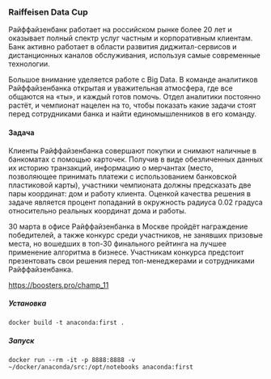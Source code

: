### Raiffeisen Data Cup
Райффайзенбанк работает на российском рынке более 20 лет и оказывает полный спектр услуг частным и корпоративным клиентам. Банк активно работает в области развития диджитал-сервисов и дистанционных каналов обслуживания, используя самые современные технологии.

Большое внимание уделяется работе с Big Data. В команде аналитиков Райффайзенбанка открытая и уважительная атмосфера, где все общаются на «ты», и каждый готов помочь. Отдел аналитики постоянно растёт, и чемпионат нацелен на то, чтобы показать какие задачи стоят перед сотрудниками банка и найти единомышленников в его команду.

#### Задача
Клиенты Райффайзенбанка совершают покупки и снимают наличные в банкоматах с помощью карточек. Получив в виде обезличенных данных их историю транзакций, информацию о мерчантах (место, позволяющее принимать платежи с использованием банковской пластиковой карты), участники чемпионата должны предсказать две пары координат: дом и работу клиента. Оценкой качества решения в задаче является процент попаданий в окружность радиуса 0.02 градуса относительно реальных координат дома и работы.

30 марта в офисе Райффайзенбанка в Москве пройдёт награждение победителей, а также конкурс среди участников, не занявших призовые места, но вошедших в топ-30 финального рейтинга на лучшее применение алгоритма в бизнесе. Участникам конкурса предстоит презентовать свои решения перед топ-менеджерами и сотрудниками Райффайзенбанка.

https://boosters.pro/champ_11


##### Установка
```
docker build -t anaconda:first .
```

##### Запуск
```
docker run --rm -it -p 8888:8888 -v ~/docker/anaconda/src:/opt/notebooks anaconda:first
```
